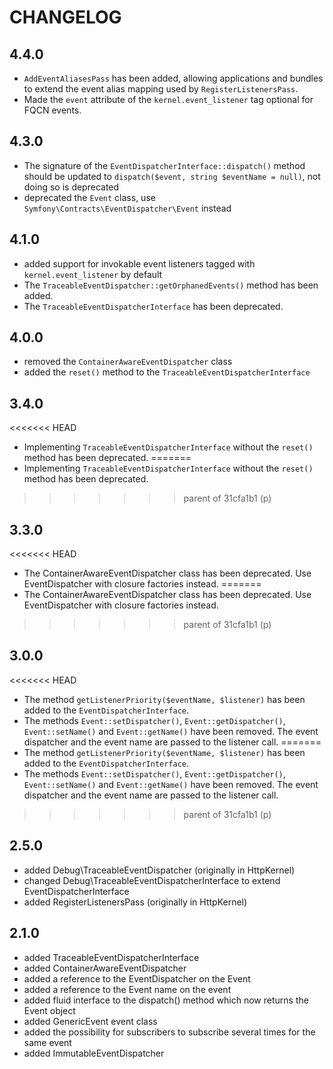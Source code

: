 CHANGELOG
=========

4.4.0
-----

 * `AddEventAliasesPass` has been added, allowing applications and bundles to extend the event alias mapping used by `RegisterListenersPass`.
 * Made the `event` attribute of the `kernel.event_listener` tag optional for FQCN events.

4.3.0
-----

 * The signature of the `EventDispatcherInterface::dispatch()` method should be updated to `dispatch($event, string $eventName = null)`, not doing so is deprecated
 * deprecated the `Event` class, use `Symfony\Contracts\EventDispatcher\Event` instead

4.1.0
-----

 * added support for invokable event listeners tagged with `kernel.event_listener` by default
 * The `TraceableEventDispatcher::getOrphanedEvents()` method has been added.
 * The `TraceableEventDispatcherInterface` has been deprecated.

4.0.0
-----

 * removed the `ContainerAwareEventDispatcher` class
 * added the `reset()` method to the `TraceableEventDispatcherInterface`

3.4.0
-----

<<<<<<< HEAD
 * Implementing `TraceableEventDispatcherInterface` without the `reset()` method has been deprecated.
=======
  * Implementing `TraceableEventDispatcherInterface` without the `reset()` method has been deprecated.
>>>>>>> parent of 31cfa1b1 (p)

3.3.0
-----

<<<<<<< HEAD
 * The ContainerAwareEventDispatcher class has been deprecated. Use EventDispatcher with closure factories instead.
=======
  * The ContainerAwareEventDispatcher class has been deprecated. Use EventDispatcher with closure factories instead.
>>>>>>> parent of 31cfa1b1 (p)

3.0.0
-----

<<<<<<< HEAD
 * The method `getListenerPriority($eventName, $listener)` has been added to the
   `EventDispatcherInterface`.
 * The methods `Event::setDispatcher()`, `Event::getDispatcher()`, `Event::setName()`
   and `Event::getName()` have been removed.
   The event dispatcher and the event name are passed to the listener call.
=======
  * The method `getListenerPriority($eventName, $listener)` has been added to the
    `EventDispatcherInterface`.
  * The methods `Event::setDispatcher()`, `Event::getDispatcher()`, `Event::setName()`
    and `Event::getName()` have been removed.
    The event dispatcher and the event name are passed to the listener call.
>>>>>>> parent of 31cfa1b1 (p)

2.5.0
-----

 * added Debug\TraceableEventDispatcher (originally in HttpKernel)
 * changed Debug\TraceableEventDispatcherInterface to extend EventDispatcherInterface
 * added RegisterListenersPass (originally in HttpKernel)

2.1.0
-----

 * added TraceableEventDispatcherInterface
 * added ContainerAwareEventDispatcher
 * added a reference to the EventDispatcher on the Event
 * added a reference to the Event name on the event
 * added fluid interface to the dispatch() method which now returns the Event
   object
 * added GenericEvent event class
 * added the possibility for subscribers to subscribe several times for the
   same event
 * added ImmutableEventDispatcher
